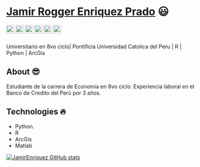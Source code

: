  # <a href="https://www.linkedin.com/in/Jamir Rogger Enriquez Prado/">Jamir Rogger Enriquez Prado</a> :smiley:
 
 <a href="https://twitter.com/Jamir_Fus">
  <img align="left" alt="Jamir Twitter" width="22px" src="[https://cdn.jsdelivr.net/npm/simple-icons@v3/icons/twitter.svg]()" />
</a>
<a href="https://linkedin.com/in/ashwanisng">
  <img align="left" alt="Jamir's Linkdein" width="22px" src="https://cdn.jsdelivr.net/npm/simple-icons@v3/icons/linkedin.svg" />
</a>
<a href="https://github.com/ashwanisng">
  <img align="left" alt="Jamir Github" width="22px" src="https://cdn.jsdelivr.net/npm/simple-icons@v3/icons/github.svg" />
</a>
<a href="https://instagram.com/ashwanisng">
  <img align="left" alt="Jamir Instagram" width="22px" src="https://cdn.jsdelivr.net/npm/simple-icons@v3/icons/instagram.svg" />
</a>
<a href="https://www.facebook.com/ashwani1406">
  <img align="left" alt="Jamir Facebook" width="22px" src="https://cdn.jsdelivr.net/npm/simple-icons@v3/icons/facebook.svg" />
</a>
<a href="https://medium.com/@ashwanisng">
  <img align="left" alt="Jamir Medium" width="22px" src="https://cdn.jsdelivr.net/npm/simple-icons@v3/icons/medium.svg" />
</a>

<br/>
<br/>

Universitario en 8vo ciclo| Pontificia Universidad Catolica del Peru | R | Python | ArcGis

## About :sunglasses:
Estudiante de la carrera de Economia en 8vo ciclo. Experiencia laboral en el Banco de Credito del Perú por 3 años.

## Technologies :fire:

- Python.
- R
- ArcGis
- Matlab

[![JamirEnriquez GitHub stats](https://github-readme-stats.vercel.app/api?username=JamirEnriquez)](https://github.com/JamirEnriquez/github-readme-stats)

</div>
